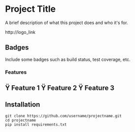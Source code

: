 # Project Title

A brief description of what this project does and who it's for.

http://logo_link

## Badges

Include some badges such as build status, test coverage, etc.

### Features

Ÿ Feature 1
Ÿ Feature 2
Ÿ Feature 3
---------------------------------------

## Installation

    git clone https://github.com/username/projectname.git
    cd projectname
    pip install requirements.txt
    

